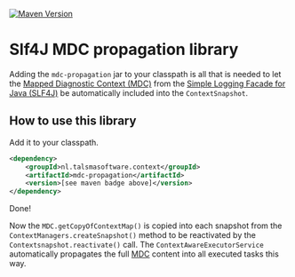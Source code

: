 [![Maven Version][maven-img]][maven] 

# Slf4J MDC propagation library

Adding the `mdc-propagation` jar to your classpath
is all that is needed to let the [Mapped Diagnostic Context (MDC)][MDC] 
from the [Simple Logging Facade for Java (SLF4J)][Slf4J] 
be automatically included into the `ContextSnapshot`.

## How to use this library

Add it to your classpath. 
```xml
<dependency>
    <groupId>nl.talsmasoftware.context</groupId>
    <artifactId>mdc-propagation</artifactId>
    <version>[see maven badge above]</version>
</dependency>
```

Done!

Now the `MDC.getCopyOfContextMap()` is copied into each snapshot 
from the `ContextManagers.createSnapshot()` method
to be reactivated by the `Contextsnapshot.reactivate()` call.
The `ContextAwareExecutorService` automatically propagates the full [MDC] content
into all executed tasks this way.


  [maven-img]: https://img.shields.io/maven-metadata/v/http/central.maven.org/maven2/nl/talsmasoftware/context/context-propagation/maven-metadata.xml.svg
  [maven]: http://mvnrepository.com/artifact/nl.talsmasoftware.context/mdc-propagation

  [slf4j]: https://www.slf4j.org/
  [mdc]: https://www.slf4j.org/api/org/slf4j/MDC.html
